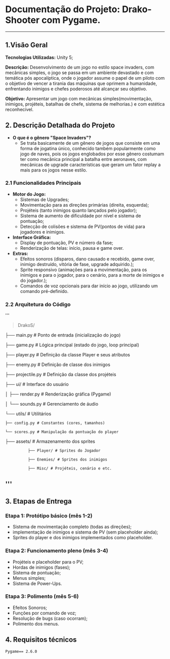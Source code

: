 # **Documentação do Projeto: Drako-Shooter com Pygame.**
---
## **1.Visão Geral**
**Tecnologias Utilizadas:** Unity 5;

**Descrição:** Desenvolvimento de um jogo no estilo space invaders, com mecânicas simples, o jogo se passa em um ambiente devastado e com temática pós apocalíptica, onde o jogador assume o papel de um piloto com o objetivo de vencer a tirania das máquinas que oprimem a humanidade, enfrentando inimigos e chefes poderosos até alcançar seu objetivo.

**Objetivo:** Apresentar um jogo com mecânicas simples(movimentação, inimigos, projéteis, batalhas de chefe, sistema de melhorias.) e com estética reconhecível.
## **2. Descrição Detalhada do Projeto**
- **O que é o gênero "Space Invaders"?**
  - Se trata basicamente de um gênero de jogos que consiste em uma forma de jogatina único, conhecido também popularmente como jogo de naves, pois os jogos englobados por esse gênero costumam ter como mecânica principal a batalha entre aeronaves, com mecânicas de upgrade características que geram um fator replay a mais para os jogos nesse estilo.
### **2.1 Funcionalidades Principais**
- **Motor do Jogo:**
  - Sistemas de Upgrades;
  - Movimentação para as direções primárias (direita, esquerda);
  - Projéteis (tanto inimigos quanto lançados pelo jogador);
  - Sistema de aumento de dificuldade por nível e sistema de pontuação;
  - Detecção de colisões e sistema de PV(pontos de vida) para jogadores e inimigos.
- **Interface Gráfica:**
  - Display de pontuação, PV e número da fase;
  - Renderização de telas: início, pausa e game over.
- **Extras:** 
  - Efeitos sonoros (disparos, dano causado e recebido, game over, inimigo destruído, vitória de fase, upgrade adquirido.);
  - Sprite responsivo (animações para a movimentação, para os inimigos e para o jogador, para o cenário, para a morte de inimigos e do jogador.);
  - Comandos de voz opcionais para dar início ao jogo, utilizando um comando pré-definido.

### **2.2 Arquitetura do Código**
'''
> DrakoS/
>
├── main.py # Ponto de entrada (inicialização do jogo)

├── game.py # Lógica principal (estado do jogo, loop principal)

├── player.py # Definição da classe Player e seus atributos

├── enemy.py # Definição de classe dos inimigos 

├── projectile.py # Definição da classe dos projéteis

├── ui/ # Interface do usuário

│   ├── render.py # Renderização gráfica (Pygame)

│   └── sounds.py # Gerenciamento de áudio

└── utils/ # Utilitários

    ├── config.py # Constantes (cores, tamanhos)
    
    └── scores.py # Manipulação da pontuação do player
    
├── assets/ # Armazenamento dos sprites

              ├── Player/ # Sprites do Jogador
              
              ├── Enemies/ # Sprites dos inimigos
              
              ├── Misc/ # Projéteis, cenário e etc.
'''
---
## **3. Etapas de Entrega**
### **Etapa 1: Protótipo básico (mês 1-2)**
  - Sistema de movimentação completo (todas as direções);
  - implementação de inimigos e sistema de PV (sem placeholder ainda);
  - Sprites do player e dos inimigos implementados como placeholder.
### **Etapa 2: Funcionamento pleno (mês 3-4)**
  - Projéteis e placeholder para o PV;
  - Hordas de inimigos (fases);
  - Sistema de pontuação;
  - Menus simples;
  - Sistema de Power-Ups.
### **Etapa 3: Polimento (mês 5-6)**
  - Efeitos Sonoros;
  - Funções por comando de voz;
  - Resolução de bugs (caso ocorram);
  - Polimento dos menus.
 
## **4. Requisitos técnicos**
```
Pygame== 2.6.0
